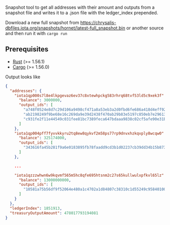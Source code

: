 Snapshot tool to get all addresses with their amount and outputs from a snapshot file and writes it to a .json file with the ledger_index prepended.

Download a new full snapshot from https://chrysalis-dbfiles.iota.org/snapshots/hornet/latest-full_snapshot.bin or another source and then run it with `cargo run`

## Prerequisites

- [Rust](https://www.rust-lang.org/) (>= 1.56.1)
- [Cargo](https://doc.rust-lang.org/cargo/) (>= 1.56.0)

Output looks like
```JSON
{
  "addresses": {
    "iota1qp000s7l8e4lkpgevaz6ev37c8xtewhpckg583rhrq68tvf53ld5c9xek3f": {
      "balance": 3000000,
      "output_ids": [
        "a748f0524e8d7c29d106a9498cf471a8a53eb3a2d0fbd6fe686a418d4eff92a41500",
        "ab2198249f9be68e16c269da9e39d2438f470ab29b83e5197c850eb7e296131d1b00",
        "c931fe2f11e44549c031fee81bc7389feca647bdaaa9838c02cf5afe90e31b941a00"
      ]
    },
    "iota1qp004pff7fyvvkkyru2tq8ew8qykvf2m58ps77rp9dnvxhzkqvply8wcqw0": {
      "balance": 325174000,
      "output_ids": [
        "343616fa45b281f9a6e0183895fb78faadd9cd3b1d02237cb39dd34b15b873040000"
      ]
    },

    ...

    "iota1qzzzwhwn6w9kqvmf565m5hc8qfe695htsnm2c27s65kullwulxpfkvl65lz": {
      "balance": 13000000000,
      "output_ids": [
        "10581a75b56df9f52064e480a1c4702a1d84807c38310c1d55249c958401005b0100"
      ]
    }
  },
  "ledgerIndex": 1851913,
  "treasuryOutputAmount": 478017793194081
}
```
